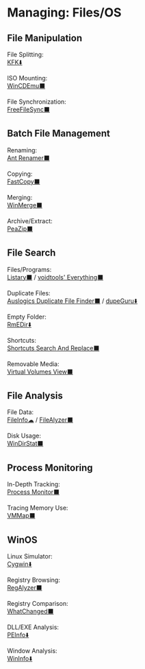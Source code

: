 # Managing: Files/OS

## File Manipulation

File Splitting:  
	[KFK⬇️](https://kcsoftwares.com/?kfk)

ISO Mounting:  
	[WinCDEmu⬛](http://wincdemu.sysprogs.org/)

File Synchronization:  
	[FreeFileSync⬛](https://freefilesync.org/)

## Batch File Management

Renaming:  
	[Ant Renamer️⬛](https://www.antp.be/software/renamer)

Copying:  
	[FastCopy⬛](https://fastcopy.jp/en/)

Merging:  
	[WinMerge⬛](https://winmerge.org/)

Archive/Extract:  
	[PeaZip⬛](https://www.peazip.org/)

## File Search

Files/Programs:  
	[Listary⬛](https://www.listary.com/) / 
	[voidtools' Everything⬛](https://www.voidtools.com/)

Duplicate Files:  
	[Auslogics Duplicate File Finder⬛](https://www.auslogics.com/en/software/duplicate-file-finder/) / 
	[dupeGuru⬇️](https://dupeguru.voltaicideas.net/)

Empty Folder:  
	[RmEDir⬇️](http://www.pazera-software.com/products/rmedir/)

Shortcuts:  
	[Shortcuts Search And Replace⬛](http://jacquelin.potier.free.fr/ShortcutsSearchAndReplace/)

Removable Media:  
	[Virtual Volumes View⬛](http://vvvapp.sourceforge.net/)

## File Analysis

File Data:  
	[FileInfo☁](https://fileinfo.com/) / 
	[FileAlyzer⬛](https://www.safer-networking.org/products/filealyzer/)

Disk Usage:  
	[WinDirStat⬛](https://windirstat.net/)

## Process Monitoring

In-Depth Tracking:  
	[Process Monitor⬛](https://docs.microsoft.com/en-us/sysinternals/downloads/procmon)

Tracing Memory Use:  
	[VMMap⬛](https://docs.microsoft.com/en-us/sysinternals/downloads/vmmap)

## WinOS

Linux Simulator:  
	[Cygwin⬇️](https://www.cygwin.com/)

Registry Browsing:  
	[RegAlyzer⬛](https://www.safer-networking.org/products/regalyzer/)

Registry Comparison:  
	[WhatChanged⬛](https://portableapps.com/apps/utilities/whatchanged-portable)

DLL/EXE Analysis:  
	[PEInfo⬇️](http://www.pazera-software.com/products/peinfo/)

Window Analysis:  
	[WinInfo⬇️](http://www.pazera-software.com/products/wininfo/)
